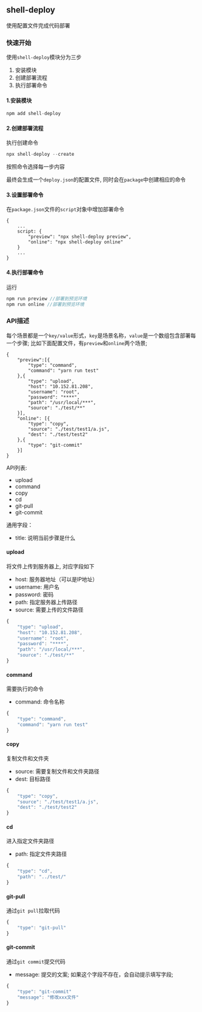 ## shell-deploy
使用配置文件完成代码部署

### 快速开始
使用`shell-deploy`模块分为三步
1. 安装模块
2. 创建部署流程
3. 执行部署命令


#### 1.安装模块
```js
npm add shell-deploy
```

#### 2.创建部署流程

执行创建命令
```js
npx shell-deploy --create    
```
按照命令选择每一步内容

最终会生成一个`deploy.json`的配置文件, 同时会在`package`中创建相应的命令


#### 3.设置部署命令

在`package.json`文件的`script`对象中增加部署命令

```
{
    ...
    script: {
        "preview": "npx shell-deploy preview",
        "online": "npx shell-deploy online"
    }
    ...  
}
```

#### 4.执行部署命令

运行
```js
npm run preview //部署到预览环境
npm run online //部署到预览环境
```


### API描述

每个场景都是一个`key/value`形式，`key`是场景名称，`value`是一个数组包含部署每一个步骤;
比如下面配置文件，有`preview`和`online`两个场景;
```
{
    "preview":[{
        "type": "command",
        "command": "yarn run test"
    },{
        "type": "upload",
        "host": "10.152.81.208",
        "username": "root",
        "password": "****",
        "path": "/usr/local/***",
        "source": "./test/**"
    }], 
    "online": [{
        "type": "copy",
        "source": "./test/test1/a.js",
        "dest": "./test/test2"
    },{
        "type": "git-commit"    
    }]
}
```


API列表:
* upload
* command
* copy
* cd 
* git-pull
* git-commit

通用字段：
* title: 说明当前步骤是什么

#### upload
将文件上传到服务器上, 对应字段如下
* host: 服务器地址（可以是IP地址）
* username: 用户名
* password: 密码
* path: 指定服务器上传路径
* source: 需要上传的文件路径

```js
{
    "type": "upload",
    "host": "10.152.81.208",
    "username": "root",
    "password": "****",
    "path": "/usr/local/***",
    "source": "./test/**"
}
```

#### command 
需要执行的命令
* command: 命令名称

```js
{
    "type": "command",
    "command": "yarn run test"
}
```

#### copy
复制文件和文件夹

* source: 需要复制文件和文件夹路径
* dest: 目标路径

```js
{
    "type": "copy",  
    "source": "./test/test1/a.js",
    "dest": "./test/test2"
}
```

#### cd
进入指定文件夹路径
* path: 指定文件夹路径

```js
{
    "type": "cd",
    "path": "../test/" 
}
```

#### git-pull
通过`git pull`拉取代码

```js
{
    "type": "git-pull"
}
```

#### git-commit 
通过`git commit`提交代码

* message: 提交的文案; 如果这个字段不存在，会自动提示填写字段;
```js
{
    "type": "git-commit"
    "message": "修改xxx文件"
}
```
